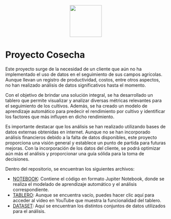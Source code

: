 <p align='center'>
  <img src="https://i.ibb.co/kM7qWsS/logo1.png" width="100">
</p>

# Proyecto Cosecha

Este proyecto surge de la necesidad de un cliente que aún no ha implementado el uso de datos en el seguimiento de sus campos agrícolas. Aunque llevan un registro de productividad, costos, entre otros aspectos, no han realizado análisis de datos significativos hasta el momento.

Con el objetivo de brindar una solución integral, se ha desarrollado un tablero que permite visualizar y analizar diversas métricas relevantes para el seguimiento de los cultivos. Además, se ha creado un modelo de aprendizaje automático para predecir el rendimiento por cultivo y identificar los factores que más influyen en dicho rendimiento.

Es importante destacar que los análisis se han realizado utilizando bases de datos externas obtenidas en internet. Aunque no se han incorporado análisis financieros debido a la falta de datos disponibles, este proyecto proporciona una visión general y establece un punto de partida para futuras mejoras. Con la incorporación de los datos del cliente, se podrá optimizar aún más el análisis y proporcionar una guía sólida para la toma de decisiones.

Dentro del repositorio, se encuentran los siguientes archivos:

- [NOTEBOOK](https://github.com/MatB1988/Cosecha/Notebook): Contiene el código en formato Jupiter Notebook, donde se realiza el modelado de aprendizaje automático y el análisis correspondiente.
- [TABLERO](https://youtu.be/CuFLqRLiQw0): Aunque se encuentra vacío, puedes hacer clic aquí para acceder al video en YouTube que muestra la funcionalidad del tablero.
- [DATASET](https://github.com/MatB1988/Cosecha/Dataset): Aquí se encuentran los distintos conjuntos de datos utilizados para el análisis.
